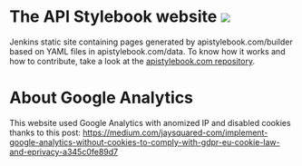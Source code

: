 # The API Stylebook website ![](https://travis-ci.org/arno-di-loreto/apistylebook.com.svg?branch=master)

Jenkins static site containing pages generated by apistylebook.com/builder based on YAML files in apistylebook.com/data.
To know how it works and how to contribute, take a look at the [apistylebook.com repository](https://github.com/arno-di-loreto/apistylebook.com).

# About Google Analytics

This website used Google Analytics with anomized IP and disabled cookies thanks to this post: https://medium.com/jaysquared-com/implement-google-analytics-without-cookies-to-comply-with-gdpr-eu-cookie-law-and-eprivacy-a345c0fe89d7
